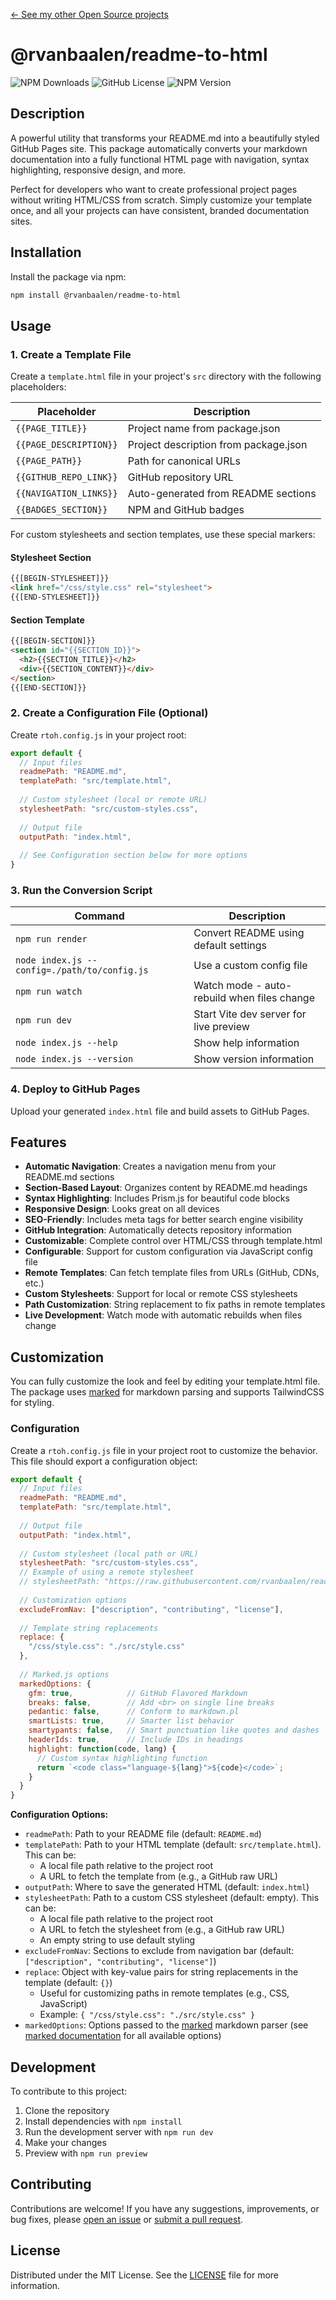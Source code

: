 [&larr; See my other Open Source projects](https://robinvanbaalen.nl)

# @rvanbaalen/readme-to-html
![NPM Downloads](https://img.shields.io/npm/d18m/%40rvanbaalen%2Freadme-to-html)
![GitHub License](https://img.shields.io/github/license/rvanbaalen/readme-to-html)
![NPM Version](https://img.shields.io/npm/v/%40rvanbaalen%2Freadme-to-html)

## Description

A powerful utility that transforms your README.md into a beautifully styled GitHub Pages site. This package automatically converts your markdown documentation into a fully functional HTML page with navigation, syntax highlighting, responsive design, and more.

Perfect for developers who want to create professional project pages without writing HTML/CSS from scratch. Simply customize your template once, and all your projects can have consistent, branded documentation sites.

## Installation

Install the package via npm:

```bash
npm install @rvanbaalen/readme-to-html
```

## Usage

### 1. Create a Template File

Create a `template.html` file in your project's `src` directory with the following placeholders:

| Placeholder | Description |
|-------------|-------------|
| `{{PAGE_TITLE}}` | Project name from package.json |
| `{{PAGE_DESCRIPTION}}` | Project description from package.json |
| `{{PAGE_PATH}}` | Path for canonical URLs |
| `{{GITHUB_REPO_LINK}}` | GitHub repository URL |
| `{{NAVIGATION_LINKS}}` | Auto-generated from README sections |
| `{{BADGES_SECTION}}` | NPM and GitHub badges | 

For custom stylesheets and section templates, use these special markers:

#### Stylesheet Section
```html
{{[BEGIN-STYLESHEET]}}
<link href="/css/style.css" rel="stylesheet">
{{[END-STYLESHEET]}}
```

#### Section Template
```html
{{[BEGIN-SECTION]}}
<section id="{{SECTION_ID}}">
  <h2>{{SECTION_TITLE}}</h2>
  <div>{{SECTION_CONTENT}}</div>
</section>
{{[END-SECTION]}}
```

### 2. Create a Configuration File (Optional)

Create `rtoh.config.js` in your project root:

```javascript
export default {
  // Input files
  readmePath: "README.md",
  templatePath: "src/template.html",
  
  // Custom stylesheet (local or remote URL)
  stylesheetPath: "src/custom-styles.css",
  
  // Output file
  outputPath: "index.html",
  
  // See Configuration section below for more options
}
```

### 3. Run the Conversion Script

| Command | Description |
|---------|-------------|
| `npm run render` | Convert README using default settings |
| `node index.js --config=./path/to/config.js` | Use a custom config file |
| `npm run watch` | Watch mode - auto-rebuild when files change |
| `npm run dev` | Start Vite dev server for live preview |
| `node index.js --help` | Show help information |
| `node index.js --version` | Show version information |

### 4. Deploy to GitHub Pages

Upload your generated `index.html` file and build assets to GitHub Pages.

## Features

- **Automatic Navigation**: Creates a navigation menu from your README.md sections
- **Section-Based Layout**: Organizes content by README.md headings
- **Syntax Highlighting**: Includes Prism.js for beautiful code blocks
- **Responsive Design**: Looks great on all devices
- **SEO-Friendly**: Includes meta tags for better search engine visibility
- **GitHub Integration**: Automatically detects repository information
- **Customizable**: Complete control over HTML/CSS through template.html
- **Configurable**: Support for custom configuration via JavaScript config file
- **Remote Templates**: Can fetch template files from URLs (GitHub, CDNs, etc.)
- **Custom Stylesheets**: Support for local or remote CSS stylesheets
- **Path Customization**: String replacement to fix paths in remote templates
- **Live Development**: Watch mode with automatic rebuilds when files change

## Customization

You can fully customize the look and feel by editing your template.html file. The package uses [marked](https://github.com/markedjs/marked) for markdown parsing and supports TailwindCSS for styling.

### Configuration

Create a `rtoh.config.js` file in your project root to customize the behavior. This file should export a configuration object:

```javascript
export default {
  // Input files
  readmePath: "README.md",
  templatePath: "src/template.html",
  
  // Output file
  outputPath: "index.html",
  
  // Custom stylesheet (local path or URL)
  stylesheetPath: "src/custom-styles.css",
  // Example of using a remote stylesheet
  // stylesheetPath: "https://raw.githubusercontent.com/rvanbaalen/readme-to-html/main/src/styles.css",
  
  // Customization options
  excludeFromNav: ["description", "contributing", "license"],
  
  // Template string replacements
  replace: {
    "/css/style.css": "./src/style.css" 
  },
  
  // Marked.js options
  markedOptions: {
    gfm: true,            // GitHub Flavored Markdown
    breaks: false,        // Add <br> on single line breaks
    pedantic: false,      // Conform to markdown.pl
    smartLists: true,     // Smarter list behavior
    smartypants: false,   // Smart punctuation like quotes and dashes
    headerIds: true,      // Include IDs in headings
    highlight: function(code, lang) {
      // Custom syntax highlighting function
      return `<code class="language-${lang}">${code}</code>`;
    }
  }
}
```

**Configuration Options:**

- `readmePath`: Path to your README file (default: `README.md`)
- `templatePath`: Path to your HTML template (default: `src/template.html`). This can be:
  - A local file path relative to the project root
  - A URL to fetch the template from (e.g., a GitHub raw URL)
- `outputPath`: Where to save the generated HTML (default: `index.html`)
- `stylesheetPath`: Path to a custom CSS stylesheet (default: empty). This can be:
  - A local file path relative to the project root
  - A URL to fetch the stylesheet from (e.g., a GitHub raw URL)
  - An empty string to use default styling
- `excludeFromNav`: Sections to exclude from navigation bar (default: `["description", "contributing", "license"]`)
- `replace`: Object with key-value pairs for string replacements in the template (default: `{}`)
  - Useful for customizing paths in remote templates (e.g., CSS, JavaScript)
  - Example: `{ "/css/style.css": "./src/style.css" }`
- `markedOptions`: Options passed to the [marked](https://github.com/markedjs/marked) markdown parser (see [marked documentation](https://marked.js.org/using_advanced#options) for all available options)

## Development

To contribute to this project:

1. Clone the repository
2. Install dependencies with `npm install`
3. Run the development server with `npm run dev`
4. Make your changes
5. Preview with `npm run preview`

## Contributing

Contributions are welcome! If you have any suggestions, improvements, or bug fixes, please [open an issue](https://github.com/rvanbaalen/readme-to-html/issues/new) or [submit a pull request](https://github.com/rvanbaalen/readme-to-html/pulls).

## License

Distributed under the MIT License. See the [LICENSE](LICENSE) file for more information.

